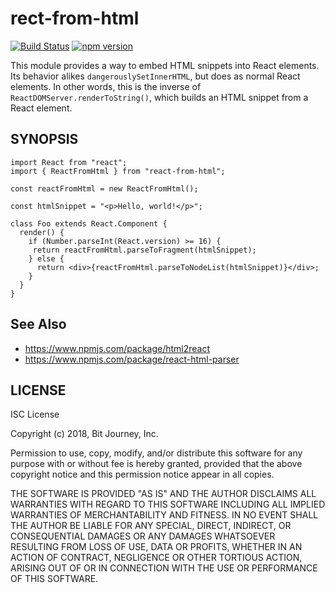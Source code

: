 # rect-from-html

[![Build Status](https://travis-ci.org/bitjourney/react-from-html.svg?branch=master)](https://travis-ci.org/bitjourney/react-from-html) [![npm version](https://badge.fury.io/js/%40bitjourney%2Freact-from-html.svg)](https://badge.fury.io/js/%40bitjourney%2Freact-from-html)

This module provides a way to embed HTML snippets into React elements.
Its behavior alikes `dangerouslySetInnerHTML`, but does as normal React elements.
In other words, this is the inverse of `ReactDOMServer.renderToString()`, which
builds an HTML snippet from a React element.

## SYNOPSIS

```tsx
import React from "react";
import { ReactFromHtml } from "react-from-html";

const reactFromHtml = new ReactFromHtml();

const htmlSnippet = "<p>Hello, world!</p>";

class Foo extends React.Component {
  render() {
    if (Number.parseInt(React.version) >= 16) {
     return reactFromHtml.parseToFragment(htmlSnippet);
    } else {
      return <div>{reactFromHtml.parseToNodeList(htmlSnippet)}</div>;
    }
  }
}
```

## See Also

* https://www.npmjs.com/package/html2react
* https://www.npmjs.com/package/react-html-parser

## LICENSE

ISC License

Copyright (c) 2018, Bit Journey, Inc.

Permission to use, copy, modify, and/or distribute this software for any
purpose with or without fee is hereby granted, provided that the above
copyright notice and this permission notice appear in all copies.

THE SOFTWARE IS PROVIDED "AS IS" AND THE AUTHOR DISCLAIMS ALL WARRANTIES
WITH REGARD TO THIS SOFTWARE INCLUDING ALL IMPLIED WARRANTIES OF
MERCHANTABILITY AND FITNESS. IN NO EVENT SHALL THE AUTHOR BE LIABLE FOR
ANY SPECIAL, DIRECT, INDIRECT, OR CONSEQUENTIAL DAMAGES OR ANY DAMAGES
WHATSOEVER RESULTING FROM LOSS OF USE, DATA OR PROFITS, WHETHER IN AN
ACTION OF CONTRACT, NEGLIGENCE OR OTHER TORTIOUS ACTION, ARISING OUT OF
OR IN CONNECTION WITH THE USE OR PERFORMANCE OF THIS SOFTWARE.
